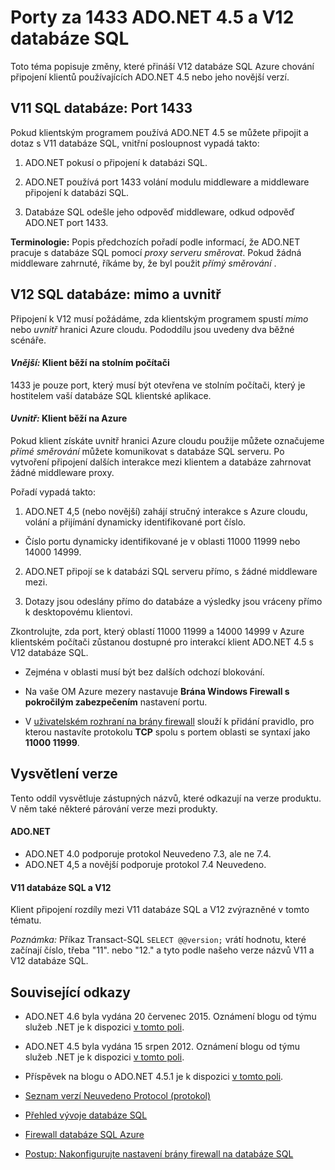 <properties 
    pageTitle="Porty za 1433 databáze SQL | Microsoft Azure"
    description="Připojení klientů z ADO.NET k V12 databáze SQL Azure někdy používat proxy server a interaktivně pracovat přímo s databází. Porty než 1433 stane důležité."
    services="sql-database"
    documentationCenter=""
    authors="MightyPen"
    manager="jhubbard"
    editor="" />


<tags 
    ms.service="sql-database" 
    ms.workload="drivers"
    ms.tgt_pltfrm="na" 
    ms.devlang="na" 
    ms.topic="article" 
    ms.date="08/17/2016"
    ms.author="annemill"/>


# <a name="ports-beyond-1433-for-adonet-45-and-sql-database-v12"></a>Porty za 1433 ADO.NET 4.5 a V12 databáze SQL


Toto téma popisuje změny, které přináší V12 databáze SQL Azure chování připojení klientů používajících ADO.NET 4.5 nebo jeho novější verzí.


## <a name="v11-of-sql-database-port-1433"></a>V11 SQL databáze: Port 1433


Pokud klientským programem používá ADO.NET 4.5 se můžete připojit a dotaz s V11 databáze SQL, vnitřní posloupnost vypadá takto:


1. ADO.NET pokusí o připojení k databázi SQL.

2. ADO.NET používá port 1433 volání modulu middleware a middleware připojení k databázi SQL.

3. Databáze SQL odešle jeho odpověď middleware, odkud odpověď ADO.NET port 1433.


**Terminologie:** Popis předchozích pořadí podle informací, že ADO.NET pracuje s databáze SQL pomocí *proxy serveru směrovat*. Pokud žádná middleware zahrnuté, říkáme by, že byl použit *přímý směrování* .


## <a name="v12-of-sql-database-outside-vs-inside"></a>V12 SQL databáze: mimo a uvnitř


Připojení k V12 musí požádáme, zda klientským programem spustí *mimo* nebo *uvnitř* hranici Azure cloudu. Pododdílu jsou uvedeny dva běžné scénáře.


#### <a name="outside-client-runs-on-your-desktop-computer"></a>*Vnější:* Klient běží na stolním počítači


1433 je pouze port, který musí být otevřena ve stolním počítači, který je hostitelem vaší databáze SQL klientské aplikace.


#### <a name="inside-client-runs-on-azure"></a>*Uvnitř:* Klient běží na Azure


Pokud klient získáte uvnitř hranici Azure cloudu použije můžete označujeme *přímé směrování* můžete komunikovat s databáze SQL serveru. Po vytvoření připojení dalších interakce mezi klientem a databáze zahrnovat žádné middleware proxy.


Pořadí vypadá takto:


1. ADO.NET 4,5 (nebo novější) zahájí stručný interakce s Azure cloudu, volání a přijímání dynamicky identifikované port číslo.
 - Číslo portu dynamicky identifikované je v oblasti 11000 11999 nebo 14000 14999.

2. ADO.NET připojí se k databázi SQL serveru přímo, s žádné middleware mezi.

3. Dotazy jsou odeslány přímo do databáze a výsledky jsou vráceny přímo k desktopovému klientovi.


Zkontrolujte, zda port, který oblastí 11000 11999 a 14000 14999 v Azure klientském počítači zůstanou dostupné pro interakcí klient ADO.NET 4.5 s V12 databáze SQL.

- Zejména v oblasti musí být bez dalších odchozí blokování.

- Na vaše OM Azure mezery nastavuje **Brána Windows Firewall s pokročilým zabezpečením** nastavení portu.
 - V [uživatelském rozhraní na brány firewall](http://msdn.microsoft.com/library/cc646023.aspx) slouží k přidání pravidlo, pro kterou nastavíte protokolu **TCP** spolu s portem oblasti se syntaxí jako **11000 11999**.


## <a name="version-clarifications"></a>Vysvětlení verze


Tento oddíl vysvětluje zástupných názvů, které odkazují na verze produktu. V něm také některé párování verze mezi produkty.


#### <a name="adonet"></a>ADO.NET


- ADO.NET 4.0 podporuje protokol Neuvedeno 7.3, ale ne 7.4.
- ADO.NET 4,5 a novější podporuje protokol 7.4 Neuvedeno.


#### <a name="sql-database-v11-and-v12"></a>V11 databáze SQL a V12


Klient připojení rozdíly mezi V11 databáze SQL a V12 zvýrazněné v tomto tématu.


*Poznámka:* Příkaz Transact-SQL `SELECT @@version;` vrátí hodnotu, které začínají číslo, třeba "11". nebo "12." a tyto podle našeho verze názvů V11 a V12 databáze SQL.


## <a name="related-links"></a>Související odkazy


- ADO.NET 4.6 byla vydána 20 červenec 2015. Oznámení blogu od týmu služeb .NET je k dispozici [v tomto poli](http://blogs.msdn.com/b/dotnet/archive/2015/07/20/announcing-net-framework-4-6.aspx).


- ADO.NET 4.5 byla vydána 15 srpen 2012. Oznámení blogu od týmu služeb .NET je k dispozici [v tomto poli](http://blogs.msdn.com/b/dotnet/archive/2012/08/15/announcing-the-release-of-net-framework-4-5-rtm-product-and-source-code.aspx).
 - Příspěvek na blogu o ADO.NET 4.5.1 je k dispozici [v tomto poli](http://blogs.msdn.com/b/dotnet/archive/2013/06/26/announcing-the-net-framework-4-5-1-preview.aspx).


- [Seznam verzí Neuvedeno Protocol (protokol)](http://www.freetds.org/userguide/tdshistory.htm)


- [Přehled vývoje databáze SQL](sql-database-develop-overview.md)


- [Firewall databáze SQL Azure](sql-database-firewall-configure.md)


- [Postup: Nakonfigurujte nastavení brány firewall na databáze SQL](sql-database-configure-firewall-settings.md)

